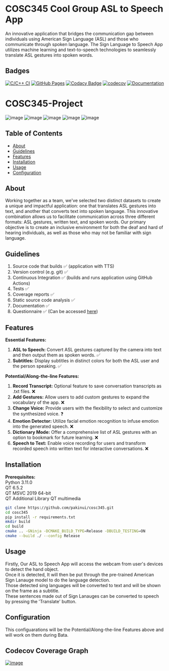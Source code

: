 # COSC345 Cool Group ASL to Speech App

An innovative application that bridges the communication gap between individuals using American Sign Language (ASL) and those who communicate through spoken language. The Sign Language to Speech App utilizes machine learning and text-to-speech technologies to seamlessly translate ASL gestures into spoken words.

## Badges
[![C/C++ CI](https://github.com/pakinui/cosc345/actions/workflows/c-cpp.yml/badge.svg)](https://github.com/pakinui/cosc345/actions/workflows/c-cpp.yml)
[![GitHub Pages](https://github.com/pakinui/cosc345/actions/workflows/pages/pages-build-deployment/badge.svg)](https://github.com/pakinui/cosc345/actions/workflows/pages/pages-build-deployment)
[![Codacy Badge](https://app.codacy.com/project/badge/Grade/409b0d67499c4c9b8def12c695be78f9)](https://app.codacy.com/gh/pakinui/cosc345/dashboard?utm_source=gh&utm_medium=referral&utm_content=&utm_campaign=Badge_grade) 
[![codecov](https://codecov.io/gh/pakinui/cosc345/graph/badge.svg?token=GUFNGUO6M4)](https://codecov.io/gh/pakinui/cosc345)
[![Documentation](https://codedocs.xyz/pakinui/cosc345.svg)](https://codedocs.xyz/pakinui/cosc345/)
# COSC345-Project

![image](https://img.shields.io/badge/Windows-0078D6?style=for-the-badge&logo=windows&logoColor=white)
![image](https://img.shields.io/badge/C%2B%2B-00599C?style=for-the-badge&logo=c%2B%2B&logoColor=white)
![image](https://img.shields.io/badge/VSCode-0078D4?style=for-the-badge&logo=visual%20studio%20code&logoColor=white)
![image](https://img.shields.io/badge/Codecov-F01F7A?style=for-the-badge&logo=Codecov&logoColor=white)
![image](https://img.shields.io/badge/Python-FFD43B?style=for-the-badge&logo=python&logoColor=blue)


## Table of Contents

-   [About](#about)
-   [Guidelines](#guidelines)
-   [Features](#features)
-   [Installation](#installation)
-   [Usage](#usage)
-   [Configuration](#configuration)

## About

Working together as a team, we've selected two distinct datasets to create a unique and impactful application: one that translates ASL gestures into text, and another that converts text into spoken language. This innovative combination allows us to facilitate communication across three different formats: ASL gestures, written text, and spoken words. Our primary objective is to create an inclusive environment for both the deaf and hard of hearing individuals, as well as those who may not be familiar with sign language.

## Guidelines
1.  Source code that builds ✅ (application with TTS)
2.  Version control (e.g. git) :white_check_mark:
3.  Continuous Integration ✅ (builds and runs application using GitHub Actions)
4.  Tests ✅ 
5.  Coverage reports ✅ 
6.  Static source code analysis :white_check_mark:
7.  Documentation :white_check_mark:
8.  Questionnaire :white_check_mark: (Can be accessed [here](https://forms.office.com/r/hqKygen2MY))
 
## Features

**Essential Features:**

1.  **ASL to Speech:** Convert ASL gestures captured by the camera into text and then output them as spoken words. :white_check_mark:
2.  **Subtitles:** Display subtitles in distinct colors for both the ASL user and the person speaking. :white_check_mark:

**Potential/Along-the-line Features:**

1.  **Record Transcript:** Optional feature to save conversation transcripts as .txt files. :x:
2.  **Add Gestures:** Allow users to add custom gestures to expand the vocabulary of the app. :x:
3.  **Change Voice:** Provide users with the flexibility to select and customize the synthesized voice. :question:
4.  **Emotion Detector:** Utilize facial emotion recognition to infuse emotion into the generated speech. :x:
5.  **Dictionary Mode:** Offer a comprehensive list of ASL gestures with an option to bookmark for future learning. :x:
6.  **Speech to Text:** Enable voice recording for users and transform recorded speech into written text for interactive conversations. :x:

## Installation

**Prerequisites:** <br />
Python 3.11.0<br />
QT 6.5.2<br />
QT MSVC 2019 64-bit<br />
QT Additional Library QT multimedia<br />

```bash
git clone https://github.com/pakinui/cosc345.git
cd cosc345
pip install -r requirements.txt
mkdir build
cd build
cmake .. -GNinja -DCMAKE_BUILD_TYPE=Release -DBUILD_TESTING=ON
cmake --build ./ --config Release
```

## Usage

Firstly, Our ASL to Speech App will access the webcam from user's devices to detect the hand object.<br />
Once it is detected, It will then be put through the pre-trained American Sign Lanauge model to do the language detection.<br />
Those detected sing languages will be converted to text and will be shown on the frame as a subtitle. <br />
These sentences made out of Sign Lanauges can be converted to speech by pressing the 'Translate' button. <br />

## Configuration

This configuarations will be the Potential/Along-the-line Features above and will work on them during Bata. 

## Codecov Coverage Graph
[![image](https://codecov.io/gh/pakinui/cosc345/graphs/sunburst.svg?token=GUFNGUO6M4.svg)](https://app.codecov.io/gh/pakinui/cosc345)
